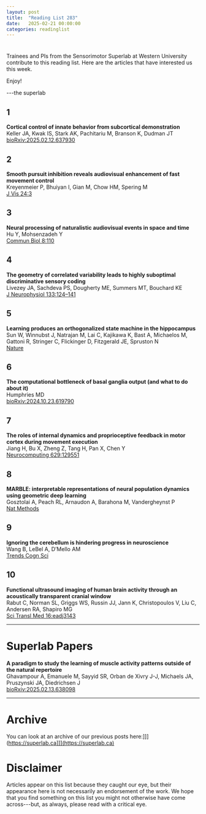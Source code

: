 ```yaml
---
layout: post
title:  "Reading List 283"
date:   2025-02-21 00:00:00
categories: readinglist
---
```


# 

Trainees and PIs from the Sensorimotor Superlab at Western University contribute to this reading list. Here are the articles that have interested us this week.  

Enjoy!  

---the superlab


## 1
**Cortical control of innate behavior from subcortical demonstration**  
Keller JA, Kwak IS, Stark AK, Pachitariu M, Branson K, Dudman JT  
[bioRxiv:2025.02.12.637930](https://www.biorxiv.org/content/10.1101/2025.02.12.637930v1.abstract)

## 2
**Smooth pursuit inhibition reveals audiovisual enhancement of fast movement control**  
Kreyenmeier P, Bhuiyan I, Gian M, Chow HM, Spering M  
[J Vis 24:3](https://doi.org/10.1167/jov.24.4.3)

## 3
**Neural processing of naturalistic audiovisual events in space and time**  
Hu Y, Mohsenzadeh Y  
[Commun Biol 8:110](https://www.nature.com/articles/s42003-024-07434-5)

## 4
**The geometry of correlated variability leads to highly suboptimal discriminative sensory coding**  
Livezey JA, Sachdeva PS, Dougherty ME, Summers MT, Bouchard KE  
[J Neurophysiol 133:124–141](https://journals.physiology.org/doi/10.1152/jn.00313.2024)

## 5
**Learning produces an orthogonalized state machine in the hippocampus**  
Sun W, Winnubst J, Natrajan M, Lai C, Kajikawa K, Bast A, Michaelos M, Gattoni R, Stringer C, Flickinger D, Fitzgerald JE, Spruston N  
[Nature](https://www.nature.com/articles/s41586-024-08548-w)

## 6
**The computational bottleneck of basal ganglia output (and what to do about it)**  
Humphries MD  
[bioRxiv:2024.10.23.619790](https://www.biorxiv.org/content/10.1101/2024.10.23.619790v1.abstract)

## 7
**The roles of internal dynamics and proprioceptive feedback in motor cortex during movement execution**  
Jiang H, Bu X, Zheng Z, Tang H, Pan X, Chen Y  
[Neurocomputing 629:129551](http://dx.doi.org/10.1016/j.neucom.2025.129551)

## 8
**MARBLE: interpretable representations of neural population dynamics using geometric deep learning**  
Gosztolai A, Peach RL, Arnaudon A, Barahona M, Vandergheynst P  
[Nat Methods](https://www.nature.com/articles/s41592-024-02582-2)

## 9
**Ignoring the cerebellum is hindering progress in neuroscience**  
Wang B, LeBel A, D’Mello AM  
[Trends Cogn Sci](http://www.cell.com/article/S136466132500004X/abstract)

## 10
**Functional ultrasound imaging of human brain activity through an acoustically transparent cranial window**  
Rabut C, Norman SL, Griggs WS, Russin JJ, Jann K, Christopoulos V, Liu C, Andersen RA, Shapiro MG  
[Sci Transl Med 16:eadj3143](https://www.science.org/doi/10.1126/scitranslmed.adj3143)

---

# Superlab Papers

**A paradigm to study the learning of muscle activity patterns outside of the natural repertoire**  
Ghavampour A, Emanuele M, Sayyid SR, Orban de Xivry J-J, Michaels JA, Pruszynski JA, Diedrichsen J  
[bioRxiv:2025.02.13.638098](https://www.biorxiv.org/content/10.1101/2025.02.13.638098v1.abstract)


---

# Archive
You can look at an archive of our previous posts here:]]](https://superlab.ca]]](https://superlab.ca)


# Disclaimer
Articles appear on this list because they caught our eye, but their appearance here is not necessarily an endorsement of the work. We hope that you find something on this list you might not otherwise have come across---but, as always, please read with a critical eye.
